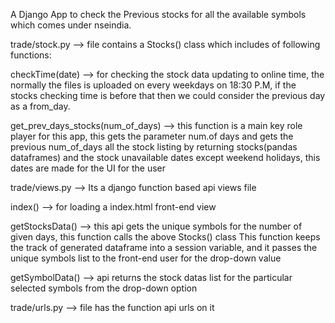 A Django App to check the Previous stocks for all the available symbols which comes under nseindia.

trade/stock.py --> file contains a Stocks() class which includes of following functions:
   
   checkTime(date) --> for checking the stock data updating to online time, the normally the files is uploaded on every weekdays on 18:30 P.M,
                   if the stocks checking time is before that then we could consider the previous day as a from_day.
                   
   get_prev_days_stocks(num_of_days) --> this function is a main key role player for this app, this gets the parameter num.of days
                                         and gets the previous num_of_days all the stock listing by returning stocks(pandas dataframes) and the
                                         stock unavailable dates except weekend holidays, this dates are made for the UI for the user

trade/views.py --> Its a django function based api views file 
   
   index() --> for loading a index.html front-end view
   
   getStocksData() --> this api gets the unique symbols for the number of given days, this function calls the above Stocks() class
                       This function keeps the track of generated dataframe into a session variable, and it passes the unique symbols list
                       to the front-end user for the drop-down value
   
   getSymbolData() --> api returns the stock datas list for the particular selected symbols from the drop-down option

trade/urls.py --> file has the function api urls on it

